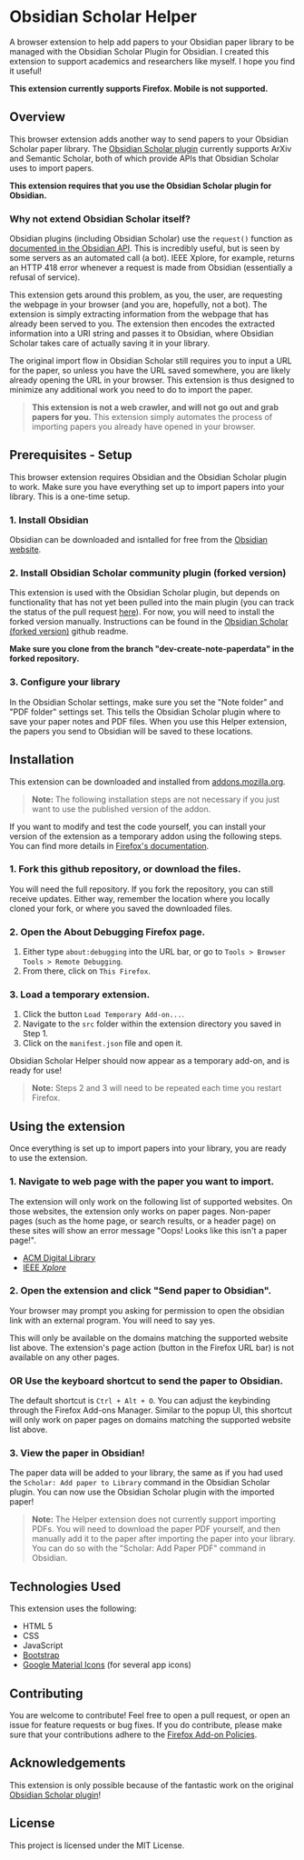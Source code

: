 # Obsidian Scholar Helper

A browser extension to help add papers to your Obsidian paper library to be managed with the Obsidian Scholar Plugin for Obsidian. I created this extension to support academics and researchers like myself. I hope you find it useful!

**This extension currently supports Firefox. Mobile is not supported.**

## Overview

This browser extension adds another way to send papers to your Obsidian Scholar paper library. The [Obsidian Scholar plugin](https://github.com/lolipopshock/obsidian-scholar) currently supports ArXiv and Semantic Scholar, both of which provide APIs that Obsidian Scholar uses to import papers.

**This extension requires that you use the Obsidian Scholar plugin for Obsidian.**

### Why not extend Obsidian Scholar itself?

Obsidian plugins (including Obsidian Scholar) use the `request()` function as [documented in the Obsidian API](https://docs.obsidian.md/Reference/TypeScript+API/request). This is incredibly useful, but is seen by some servers as an automated call (a bot). IEEE Xplore, for example, returns an HTTP 418 error whenever a request is made from Obsidian (essentially a refusal of service).

This extension gets around this problem, as you, the user, are requesting the webpage in your browser (and you are, hopefully, not a bot). The extension is simply extracting information from the webpage that has already been served to you. The extension then encodes the extracted information into a URI string and passes it to Obsidian, where Obsidian Scholar takes care of actually saving it in your library.

The original import flow in Obsidian Scholar still requires you to input a URL for the paper, so unless you have the URL saved somewhere, you are likely already opening the URL in your browser. This extension is thus designed to minimize any additional work you need to do to import the paper.

> **This extension is not a web crawler, and will not go out and grab papers for you.** This extension simply automates the process of importing papers you already have opened in your browser.

## Prerequisites - Setup

This browser extension requires Obsidian and the Obsidian Scholar plugin to work. Make sure you have everything set up to import papers into your library. This is a one-time setup.

### 1. Install Obsidian

Obsidian can be downloaded and isntalled for free from the [Obsidian website](https://obsidian.md/).

### 2. Install Obsidian Scholar community plugin (forked version)

This extension is used with the Obsidian Scholar plugin, but depends on functionality that has not yet been pulled into the main plugin (you can track the status of the pull request [here](https://github.com/lolipopshock/obsidian-scholar/pull/34)). For now, you will need to install the forked version manually. Instructions can be found in the [Obsidian Scholar (forked version)](https://github.com/MichaelKintscher/obsidian-scholar/tree/dev-create-note-paperdata) github readme.

**Make sure you clone from the branch "dev-create-note-paperdata" in the forked repository.**

### 3. Configure your library

In the Obsidian Scholar settings, make sure you set the "Note folder" and "PDF folder" settings set. This tells the Obsidian Scholar plugin where to save your paper notes and PDF files. When you use this Helper extension, the papers you send to Obsidian will be saved to these locations.

## Installation

This extension can be downloaded and installed from [addons.mozilla.org](https://addons.mozilla.org/en-US/firefox/addon/obsidian-scholar-helper/).

>**Note:** The following installation steps are not necessary if you just want to use the published version of the addon.

If you want to modify and test the code yourself, you can install your version of the extension as a temporary addon using the following steps. You can find more details in [Firefox's documentation](https://firefox-source-docs.mozilla.org/devtools-user/about_colon_debugging/index.html).

### 1. Fork this github repository, or download the files.

You will need the full repository. If you fork the repository, you can still receive updates. Either way, remember the location where you locally cloned your fork, or where you saved the downloaded files.

### 2. Open the About Debugging Firefox page.

1. Either type `about:debugging` into the URL bar, or go to `Tools > Browser Tools > Remote Debugging`.
2. From there, click on `This Firefox`.

### 3. Load a temporary extension.

1. Click the button `Load Temporary Add-on...`.
2. Navigate to the `src` folder within the extension directory you saved in Step 1.
3. Click on the `manifest.json` file and open it.

Obsidian Scholar Helper should now appear as a temporary add-on, and is ready for use!

> **Note:** Steps 2 and 3 will need to be repeated each time you restart Firefox.

## Using the extension

Once everything is set up to import papers into your library, you are ready to use the extension.

### 1. Navigate to web page with the paper you want to import.

The extension will only work on the following list of supported websites. On those websites, the extension only works on paper pages. Non-paper pages (such as the home page, or search results, or a header page) on these sites will show an error message "Oops! Looks like this isn't a paper page!".

 - [ACM Digital Library](https://dl.acm.org/)
 - [IEEE _Xplore_](https://ieeexplore.ieee.org/) 

### 2. Open the extension and click "Send paper to Obsidian".

Your browser may prompt you asking for permission to open the obsidian link with an external program. You will need to say yes.

This will only be available on the domains matching the supported website list above. The extension's page action (button in the Firefox URL bar) is not available on any other pages.

### OR Use the keyboard shortcut to send the paper to Obsidian.

The default shortcut is `Ctrl + Alt + O`. You can adjust the keybinding through the Firefox Add-ons Manager. Similar to the popup UI, this shortcut will only work on paper pages on domains matching the supported website list above.

### 3. View the paper in Obsidian!

The paper data will be added to your library, the same as if you had used the `Scholar: Add paper to Library` command in the Obsidian Scholar plugin. You can now use the Obsidian Scholar plugin with the imported paper!

> **Note:** The Helper extension does not currently support importing PDFs. You will need to download the paper PDF yourself, and then manually add it to the paper after importing the paper into your library. You can do so with the "Scholar: Add Paper PDF" command in Obsidian.

## Technologies Used

This extension uses the following:

- HTML 5
- CSS
- JavaScript
- [Bootstrap](https://getbootstrap.com/)
- [Google Material Icons](https://fonts.google.com/icons) (for several app icons)

## Contributing

You are welcome to contribute! Feel free to open a pull request, or open an issue for feature requests or bug fixes. If you do contribute, please make sure that your contributions adhere to the [Firefox Add-on Policies](https://extensionworkshop.com/documentation/publish/add-on-policies/).

## Acknowledgements

This extension is only possible because of the fantastic work on the original [Obsidian Scholar plugin](https://github.com/lolipopshock/obsidian-scholar)!

## License

This project is licensed under the MIT License.